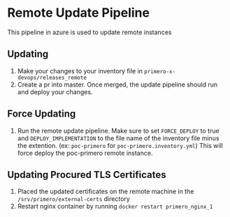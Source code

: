 # Remote Update Pipeline

This pipeline in azure is used to update remote instances

## Updating

1. Make your changes to your inventory file in `primero-x-devops/releases_remote`
2. Create a pr into master. Once merged, the update pipeline should run and deploy your changes.

## Force Updating

1. Run the remote update pipeline. Make sure to set `FORCE_DEPLOY` to true and `DEPLOY_IMPLEMENTATION` to the file name of the inventory file minus the extention. (ex: `poc-primero` for `poc-primero.inventory.yml`) This will force deploy the poc-primero remote instance.


## Updating Procured TLS Certificates
1. Placed the updated certificates on the remote machine in the `/srv/primero/external-certs` directory
2. Restart nginx container by running `docker restart primero_nginx_1`